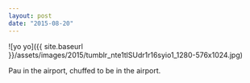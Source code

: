 ```yaml
---
layout: post
date: "2015-08-20"
---
```


![yo yo]({{ site.baseurl }}/assets/images/2015/tumblr_nte1tlSUdr1r16syio1_1280-576x1024.jpg)

Pau in the airport, chuffed to be in the airport.
